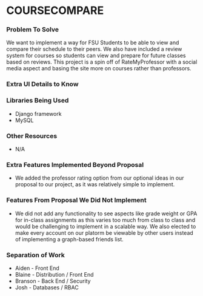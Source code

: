 # COURSECOMPARE

### Problem To Solve

We want to implement a way for FSU Students to be able to view and compare their schedule to their peers. We also have included a review system for courses so students can view and prepare for future classes based on reviews. This project is a spin off of RateMyProfessor with a social media aspect and basing the site more on courses rather than professors.

### Extra UI Details to Know

### Libraries Being Used
- Django framework
- MySQL
### Other Resources
- N/A
### Extra Features Implemented Beyond Proposal
- We added the professor rating option from our optional ideas in our proposal to our project, as it was relatively simple
to implement.
### Features From Proposal We Did Not Implement
-  We did not add any functionality to see aspects like grade weight or GPA for in-class assignments as this
varies too much from class to class and would be challenging to implement in a scalable way. We also elected to
make every account on our platorm be viewable by other users instead of implementing a graph-based friends list.
### Separation of Work
- Aiden - Front End
- Blaine - Distribution / Front End
- Branson - Back End / Security
- Josh - Databases / RBAC